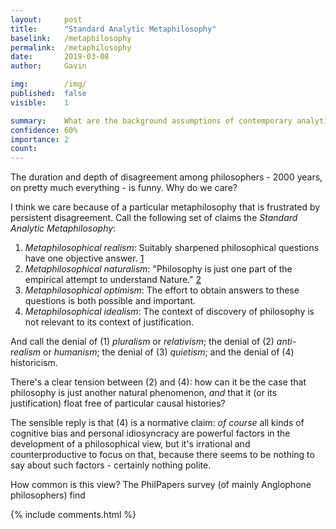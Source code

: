 ```yaml
---
layout:     post
title:      "Standard Analytic Metaphilosophy"
baselink:   /metaphilosophy
permalink:  /metaphilosophy
date:       2019-03-08
author:     Gavin

img:        /img/
published:  false
visible:    1

summary:    What are the background assumptions of contemporary analytic philosophy?
confidence: 60%
importance: 2
count:      
---
```


The duration and depth of disagreement among philosophers - 2000 years, on pretty much everything - is funny. Why do we care?

I think we care because of a particular metaphilosophy that is frustrated by persistent disagreement. Call the following set of claims the _Standard Analytic Metaphilosophy_:

1. _Metaphilosophical realism_: Suitably sharpened philosophical questions have one objective answer. <a href="#fn:1" id="fnref:1">1</a>
2. _Metaphilosophical naturalism_: "Philosophy is just one part of the empirical attempt to understand Nature." <a href="#fn:2" id="fnref:2">2</a>
3. _Metaphilosophical optimism_: The effort to obtain answers to these questions is both possible and important.
4. _Metaphilosophical idealism_: The context of discovery of philosophy is not relevant to its context of justification. 

And call the denial of (1) _pluralism_ or _relativism_; the denial of (2) _anti-realism_ or _humanism_; the denial of (3) _quietism_; and the denial of (4) historicism.

There's a clear tension between (2) and (4): how can it be the case that philosophy is just another natural phenomenon, _and_ that it (or its justification) float free of particular causal histories?

The sensible reply is that (4) is a normative claim: _of course_ all kinds of cognitive bias and personal idiosyncracy are powerful factors in the development of a philosophical view, but it's irrational and counterproductive to focus on that, because there seems to be nothing to say about such factors - certainly nothing polite.

How common is this view? The PhilPapers survey (of mainly Anglophone philosophers) find



{%  include comments.html %}

<!-- %  include metaphil/foots.html %} -->
